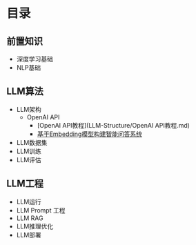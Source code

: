 # 目录
## 前置知识
* 深度学习基础
* NLP基础


## LLM算法
* LLM架构
  * OpenAI API
    * [OpenAI API教程](LLM-Structure/OpenAI API教程.md) 
    * [基于Embedding模型构建智能问答系统](LLM-Structure/基于Embedding模型构建智能问答系统.md)
* LLM数据集
* LLM训练
* LLM评估


## LLM工程
* LLM运行
* LLM Prompt 工程
* LLM RAG
* LLM推理优化
* LLM部署
